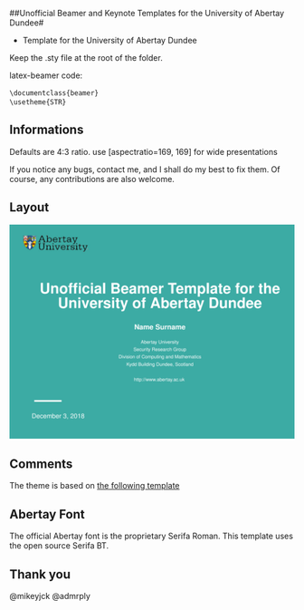 ##Unofficial Beamer and Keynote Templates for the University of Abertay Dundee#

- Template for the University of Abertay Dundee

Keep the .sty file at the root of the folder.

latex-beamer code:

    \documentclass{beamer}
    \usetheme{STR}

## Informations ##

Defaults are 4:3 ratio. use [aspectratio=169, 169] for wide presentations

If you notice any bugs, contact me, and I shall do my best to fix them. Of course, any contributions are also welcome.

## Layout ##

![Template Image]( https://github.com/Noktec/Abertay_Beamer_Template/blob/master/AMG/template.png "TemplateAbertay")


## Comments ##
The theme is based on [the following template](https://github.com/satta/zbh-beamer-theme)

## Abertay Font ##
The official Abertay font is the proprietary Serifa Roman. This template uses the open source Serifa BT.

## Thank you  ##
@mikeyjck
@admrply 
